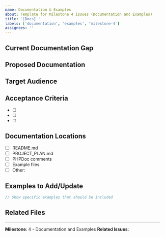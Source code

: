 ```yaml
---
name: Documentation & Examples
about: Template for Milestone 4 issues (Documentation and Examples)
title: '[Docs] '
labels: ['documentation', 'examples', 'milestone-4']
assignees: ''
---
```


## Current Documentation Gap
<!-- Describe what documentation is missing or needs improvement -->

## Proposed Documentation
<!-- Describe what documentation should be added/updated -->

## Target Audience
<!-- Who is this documentation for? (beginners, advanced users, etc.) -->

## Acceptance Criteria
<!-- List specific requirements that must be met -->
- [ ] 
- [ ] 
- [ ] 

## Documentation Locations
<!-- Which files need to be updated -->
- [ ] README.md
- [ ] PROJECT_PLAN.md
- [ ] PHPDoc comments
- [ ] Example files
- [ ] Other: 

## Examples to Add/Update
```php
// Show specific examples that should be included
```

## Related Files
<!-- List .gql files, PHP examples, etc. that need updates -->

---
**Milestone**: 4 - Documentation and Examples
**Related Issues**: <!-- Link related issues -->